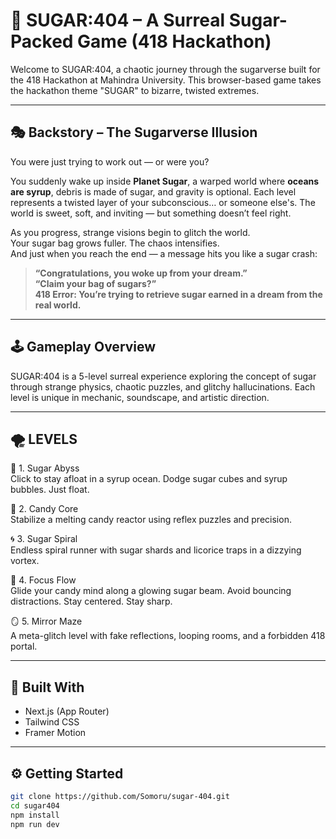 # 🍭 SUGAR:404 – A Surreal Sugar-Packed Game (418 Hackathon)

Welcome to SUGAR:404, a chaotic journey through the sugarverse built for the 418 Hackathon at Mahindra University. This browser-based game takes the hackathon theme "SUGAR" to bizarre, twisted extremes.

---

## 🎭 Backstory – The Sugarverse Illusion

You were just trying to work out — or were you?

You suddenly wake up inside **Planet Sugar**, a warped world where **oceans are syrup**, debris is made of sugar, and gravity is optional. Each level represents a twisted layer of your subconscious… or someone else's. The world is sweet, soft, and inviting — but something doesn’t feel right.

As you progress, strange visions begin to glitch the world.  
Your sugar bag grows fuller. The chaos intensifies.  
And just when you reach the end — a message hits you like a sugar crash:

> **“Congratulations, you woke up from your dream.”**  
> **“Claim your bag of sugars?”**  
> **418 Error: You’re trying to retrieve sugar earned in a dream from the real world.**

---

## 🕹️ Gameplay Overview

SUGAR:404 is a 5-level surreal experience exploring the concept of sugar through strange physics, chaotic puzzles, and glitchy hallucinations. Each level is unique in mechanic, soundscape, and artistic direction.

---

## 🌪️ LEVELS
🧪 1. Sugar Abyss  
Click to stay afloat in a syrup ocean. Dodge sugar cubes and syrup bubbles. Just float.

🍬 2. Candy Core  
Stabilize a melting candy reactor using reflex puzzles and precision.

🌀 3. Sugar Spiral  
Endless spiral runner with sugar shards and licorice traps in a dizzying vortex.

🧠 4. Focus Flow  
Glide your candy mind along a glowing sugar beam. Avoid bouncing distractions. Stay centered. Stay sharp.

🪞 5. Mirror Maze  
A meta-glitch level with fake reflections, looping rooms, and a forbidden 418 portal.

---

## 🧰 Built With

- Next.js (App Router)
- Tailwind CSS
- Framer Motion

---

## ⚙️ Getting Started

```bash
git clone https://github.com/Somoru/sugar-404.git
cd sugar404
npm install
npm run dev
